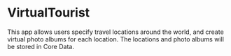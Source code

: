 # VirtualTourist
 This app allows users specify travel locations around the world, and create virtual photo albums for each location. The locations and photo albums will be stored in Core Data.
